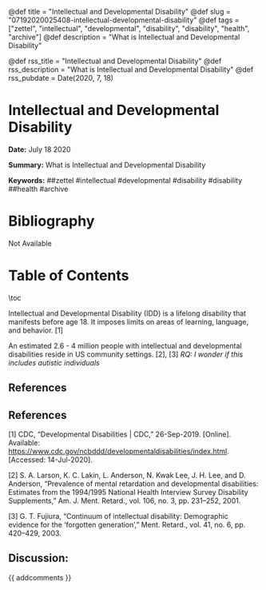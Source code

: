 @def title = "Intellectual and Developmental Disability"
@def slug = "07192020025408-intellectual-developmental-disability"
@def tags = ["zettel", "intellectual", "developmental", "disability", "disability", "health", "archive"]
@def description = "What is Intellectual and Developmental Disability"

@def rss_title = "Intellectual and Developmental Disability"
@def rss_description = "What is Intellectual and Developmental Disability"
@def rss_pubdate = Date(2020, 7, 18)


Intellectual and Developmental Disability
=========

**Date:** July 18 2020

**Summary:** What is Intellectual and Developmental Disability

**Keywords:** ##zettel #intellectual #developmental #disability #disability ##health #archive

Bibliography
==========

Not Available

Table of Contents
=========

\toc

Intellectual and Developmental Disability (IDD) is a lifelong disability that manifests before age 18. It imposes limits on areas of learning, language, and behavior. [1]

An estimated 2.6 - 4 million people with intellectual and developmental disabilities reside in US community settings. [2], [3] *RQ: I wonder if this includes autistic individuals*

## References

## References

[1] CDC, “Developmental Disabilities | CDC,” 26-Sep-2019. [Online]. Available: https://www.cdc.gov/ncbddd/developmentaldisabilities/index.html. [Accessed: 14-Jul-2020].

[2] S. A. Larson, K. C. Lakin, L. Anderson, N. Kwak Lee, J. H. Lee, and D. Anderson, “Prevalence of mental retardation and developmental disabilities: Estimates from the 1994/1995 National Health Interview Survey Disability Supplements,” Am. J. Ment. Retard., vol. 106, no. 3, pp. 231–252, 2001.

[3] G. T. Fujiura, “Continuum of intellectual disability: Demographic evidence for the ‘forgotten generation’,” Ment. Retard., vol. 41, no. 6, pp. 420–429, 2003.
## Discussion: 

{{ addcomments }}
